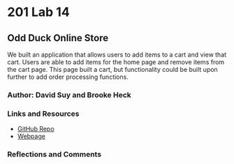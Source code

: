 # 201 Lab 14

## Odd Duck Online Store

We built an application that allows users to add items to a cart and view that cart. Users are able to add items for the home page and remove items from the cart page. This page built a cart, but functionality could be built upon further to add order processing functions.

### Author: David Suy and Brooke Heck

### Links and Resources
* [GitHub Repo](https://github.com/BrookeHeck/shopping-cart)
* [Webpage](https://brookeheck.github.io/shopping-cart)

### Reflections and Comments